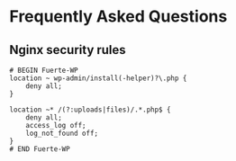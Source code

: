 # Frequently Asked Questions

## Nginx security rules

```
# BEGIN Fuerte-WP
location ~ wp-admin/install(-helper)?\.php {
    deny all;
}

location ~* /(?:uploads|files)/.*.php$ {
	deny all;
	access_log off;
	log_not_found off;
}
# END Fuerte-WP
```

